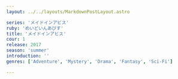 ```yaml
---
layout: ../../layouts/MarkdownPostLayout.astro

series: 'メイドインアビス'
ruby: 'めいどいんあびす'
title: 'メイドインアビス'
cour: 1
release: 2017
season: 'summer'
introduction: ''
genres: ['Adventure', 'Mystery', 'Drama', 'Fantasy', 'Sci-Fi']

---
```

